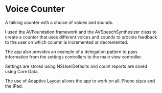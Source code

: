 Voice Counter
========

A talking counter with a choice of voices and sounds.

I used the AVFoundation framework and the AVSpeechSynthesizer class to create a counter that uses different voices and sounds to provide feedback to the user on which column is incremented or decremented. 

The app also provides an example of a delegation pattern to pass information from the settings controllers to the main view controller. 

Settings are stored using NSUserDefaults and count reports are saved using Core Data. 

The use of Adaptive Layout allows the app to work on all iPhone sizes and the iPad. 

